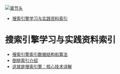 [![章节头](https://parg.co/UGo)](https://parg.co/b4z) 
 - [搜索引擎学习与实践资料索引](#%E6%90%9C%E7%B4%A2%E5%BC%95%E6%93%8E%E5%AD%A6%E4%B9%A0%E4%B8%8E%E5%AE%9E%E8%B7%B5%E8%B5%84%E6%96%99%E7%B4%A2%E5%BC%95) 

# 搜索引擎学习与实践资料索引

- [搜索引擎索引数据结构和算法](http://www.hoohack.me/2016/05/09/datasture-and-algorithm-of-search-engine?hmsr=toutiao.io&utm_medium=toutiao.io&utm_source=toutiao.io)
- [倒排索引介绍](http://www.cnblogs.com/fly1988happy/archive/2012/04/01/2429000.html)
- [这就是搜索引擎：核心技术详解](https://drive.wps.cn/view/l/5b7984707cbb47d9b1b484d3a7cd92a6)


